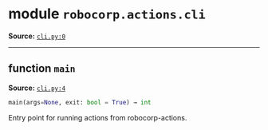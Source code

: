 <!-- markdownlint-disable -->

# module `robocorp.actions.cli`

**Source:** [`cli.py:0`](https://github.com/robocorp/robo/tree/master/actions/src/robocorp/actions/cli.py#L0)

______________________________________________________________________

## function `main`

**Source:** [`cli.py:4`](https://github.com/robocorp/robo/tree/master/actions/src/robocorp/actions/cli.py#L4)

```python
main(args=None, exit: bool = True) → int
```

Entry point for running actions from robocorp-actions.
